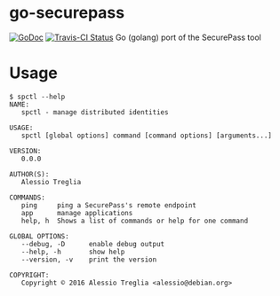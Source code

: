 # go-securepass
[![GoDoc](https://godoc.org/github.com/garlsecurity/go-securepass?status.svg)](https://godoc.org/github.com/garlsecurity/go-securepass) [![Travis-CI 
Status](https://api.travis-ci.org/garlsecurity/go-securepass.png?branch=master)](http://travis-ci.org/#!/garlsecurity/go-securepass)
Go (golang) port of the SecurePass tool

# Usage
```console
$ spctl --help
NAME:
   spctl - manage distributed identities

USAGE:
   spctl [global options] command [command options] [arguments...]
   
VERSION:
   0.0.0
   
AUTHOR(S):
   Alessio Treglia 
   
COMMANDS:
   ping		ping a SecurePass's remote endpoint
   app		manage applications
   help, h	Shows a list of commands or help for one command
   
GLOBAL OPTIONS:
   --debug, -D		enable debug output
   --help, -h		show help
   --version, -v	print the version
   
COPYRIGHT:
   Copyright © 2016 Alessio Treglia <alessio@debian.org>
   

```
